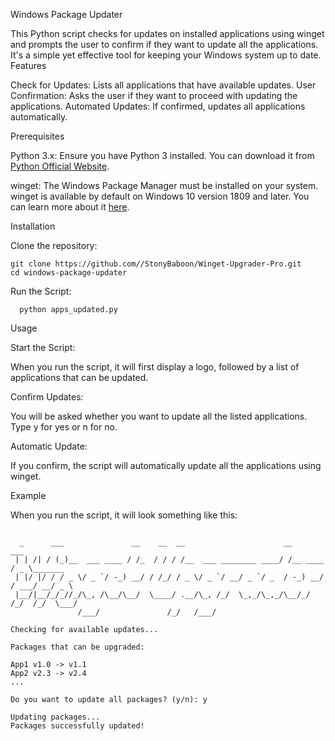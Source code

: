 Windows Package Updater

This Python script checks for updates on installed applications using winget and prompts the user to confirm if they want to update all the applications. It's a simple yet effective tool for keeping your Windows system up to date.
Features

  Check for Updates: Lists all applications that have available updates.
  User Confirmation: Asks the user if they want to proceed with updating the applications.
  Automated Updates: If confirmed, updates all applications automatically.

Prerequisites

  Python 3.x: Ensure you have Python 3 installed. You can download it from [Python Official Website](https://www.python.org).

  winget: The Windows Package Manager must be installed on your system. winget is available by default on Windows 10 version 1809 and later. You can learn more about it [here](https://learn.microsoft.com/en-us/windows/package-manager/winget/).

Installation

  Clone the repository:
```
git clone https://github.com//StonyBaboon/Winget-Upgrader-Pro.git
cd windows-package-updater
```
  Run the Script:
```
  python apps_updated.py
```
Usage

  Start the Script:

  When you run the script, it will first display a logo, followed by a list of applications that can be updated.

  Confirm Updates:

  You will be asked whether you want to update all the listed applications. Type y for yes or n for no.

  Automatic Update:

  If you confirm, the script will automatically update all the applications using winget.

Example

When you run the script, it will look something like this:

```

  _      ___               __    __  __                      __          ___         
 | | /| / (_)__  ___ ____ / /_  / / / /__  ___ ________ ____/ /__ ____  / _ \_______ 
 | |/ |/ / / _ \/ _ `/ -_) __/ / /_/ / _ \/ _ `/ __/ _ `/ _  / -_) __/ / ___/ __/ _ \
 |__/|__/_/_//_/\_, /\__/\__/  \____/ .__/\_, /_/  \_,_/\_,_/\__/_/   /_/  /_/  \___/
               /___/               /_/   /___/                                       

Checking for available updates...

Packages that can be upgraded:

App1 v1.0 -> v1.1
App2 v2.3 -> v2.4
...

Do you want to update all packages? (y/n): y

Updating packages...
Packages successfully updated!

```
